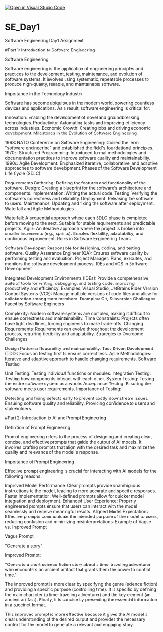 [![Open in Visual Studio Code](https://classroom.github.com/assets/open-in-vscode-2e0aaae1b6195c2367325f4f02e2d04e9abb55f0b24a779b69b11b9e10269abc.svg)](https://classroom.github.com/online_ide?assignment_repo_id=18373593&assignment_repo_type=AssignmentRepo)
# SE_Day1
Software Engineering Day1 Assignment

#Part 1: Introduction to Software Engineering

Software Engineering

Software engineering is the application of engineering principles and practices to the development, testing, maintenance, and evolution of software systems. It involves using systematic, repeatable processes to produce high-quality, reliable, and maintainable software.

Importance in the Technology Industry

Software has become ubiquitous in the modern world, powering countless devices and applications. As a result, software engineering is critical for:

Innovation: Enabling the development of novel and groundbreaking technologies.
Productivity: Automating tasks and improving efficiency across industries.
Economic Growth: Creating jobs and driving economic development.
Milestones in the Evolution of Software Engineering

1968: NATO Conference on Software Engineering: Coined the term "software engineering" and established the field's foundational principles.
1970s: Structured Programming: Introduced formal methodologies and documentation practices to improve software quality and maintainability.
1990s: Agile Development: Emphasized iterative, collaborative, and adaptive approaches to software development.
Phases of the Software Development Life Cycle (SDLC)

Requirements Gathering: Defining the features and functionality of the software.
Design: Creating a blueprint for the software's architecture and components.
Implementation: Writing the actual code.
Testing: Verifying the software's correctness and reliability.
Deployment: Releasing the software to users.
Maintenance: Updating and fixing the software after deployment.
Waterfall and Agile Methodologies

Waterfall: A sequential approach where each SDLC phase is completed before moving to the next. Suitable for stable requirements and predictable projects.
Agile: An iterative approach where the project is broken into smaller increments (e.g., sprints). Enables flexibility, adaptability, and continuous improvement.
Roles in Software Engineering Teams

Software Developer: Responsible for designing, coding, and testing software.
Quality Assurance Engineer (QA): Ensures software quality by performing testing and evaluation.
Project Manager: Plans, executes, and monitors the software development process.
IDEs and VCS in Software Development

Integrated Development Environments (IDEs): Provide a comprehensive suite of tools for writing, debugging, and testing code, improving productivity and efficiency. Examples: Visual Studio, JetBrains Rider
Version Control Systems (VCS): Manage multiple versions of code files and allow for collaboration among team members. Examples: Git, Subversion
Challenges Faced by Software Engineers

Complexity: Modern software systems are complex, making it difficult to ensure correctness and maintainability.
Time Constraints: Projects often have tight deadlines, forcing engineers to make trade-offs.
Changing Requirements: Requirements can evolve throughout the development process, requiring flexibility and adaptability.
Strategies to Overcome Challenges

Design Patterns: Reusability and maintainability.
Test-Driven Development (TDD): Focus on testing first to ensure correctness.
Agile Methodologies: Iterative and adaptive approach to handle changing requirements.
Software Testing

Unit Testing: Testing individual functions or modules.
Integration Testing: Testing how components interact with each other.
System Testing: Testing the entire software system as a whole.
Acceptance Testing: Ensuring the software meets user requirements.
Importance of Testing:

Detecting and fixing defects early to prevent costly downstream issues.
Ensuring software quality and reliability.
Providing confidence to users and stakeholders.


#Part 2: Introduction to AI and Prompt Engineering


Definition of Prompt Engineering

Prompt engineering refers to the process of designing and creating clear, concise, and effective prompts that guide the output of AI models. It involves crafting prompts that align with the desired task and maximize the quality and relevance of the model's response.

Importance of Prompt Engineering

Effective prompt engineering is crucial for interacting with AI models for the following reasons:

Improved Model Performance: Clear prompts provide unambiguous instructions to the model, leading to more accurate and specific responses.
Faster Implementation: Well-defined prompts allow for quicker model integration and deployment.
Enhanced User Experience: Properly engineered prompts ensure that users can interact with the model seamlessly and receive meaningful results.
Aligned Model Expectations: Effective prompts communicate the intended purpose of the model to users, reducing confusion and minimizing misinterpretations.
Example of Vague vs. Improved Prompt

Vague Prompt:

"Generate a story"

Improved Prompt:

"Generate a short science fiction story about a time-traveling adventurer who encounters an ancient artifact that grants them the power to control time."

The improved prompt is more clear by specifying the genre (science fiction) and providing a specific purpose (controlling time). It is specific by defining the main character (a time-traveling adventurer) and the key element (an ancient artifact). Finally, it is concise by presenting the essential information in a succinct format.

This improved prompt is more effective because it gives the AI model a clear understanding of the desired output and provides the necessary context for the model to generate a relevant and engaging story.
